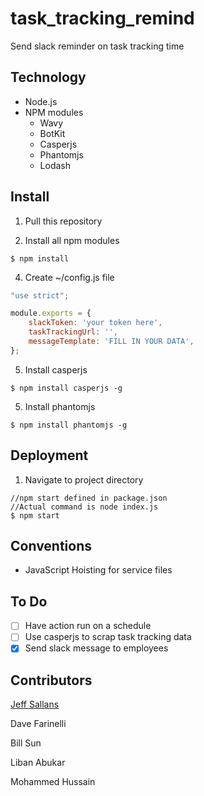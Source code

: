 # task_tracking_remind
Send slack reminder on task tracking time

## Technology

* Node.js
* NPM modules
  * Wavy
  * BotKit
  * Casperjs
  * Phantomjs
  * Lodash

## Install

1) Pull this repository

2) Install all npm modules
```
$ npm install
```
4) Create ~/config.js file
```JavaScript
"use strict";

module.exports = {
	slackToken: 'your token here',
	taskTrackingUrl: '',
	messageTemplate: 'FILL IN YOUR DATA',
};
```

5) Install casperjs
```
$ npm install casperjs -g
```

5) Install phantomjs
```
$ npm install phantomjs -g
```

## Deployment

1) Navigate to project directory
```
//npm start defined in package.json
//Actual command is node index.js
$ npm start
```
## Conventions

* JavaScript Hoisting for service files

## To Do

- [ ] Have action run on a schedule
- [ ] Use casperjs to scrap task tracking data
- [x] Send slack message to employees

## Contributors

[Jeff Sallans](https://github.com/JeffSallans)


Dave Farinelli

Bill Sun

Liban Abukar

Mohammed Hussain